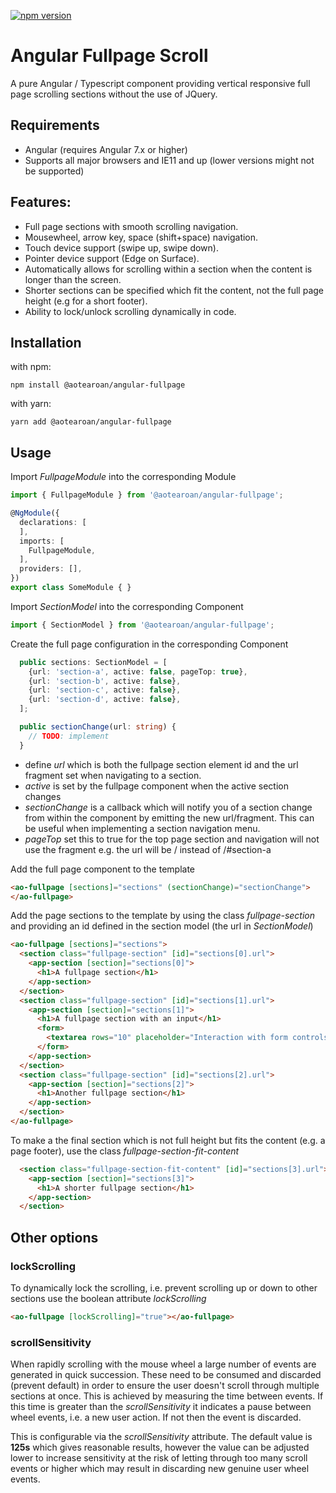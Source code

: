 [![npm version](https://badge.fury.io/js/%40aotearoan%2Fangular-fullpage.svg)](https://badge.fury.io/js/%40aotearoan%2Fangular-fullpage)

# Angular Fullpage Scroll

A pure Angular / Typescript component providing vertical responsive full page scrolling sections without the use of JQuery.

## Requirements

* Angular (requires Angular 7.x or higher)
* Supports all major browsers and IE11 and up (lower versions might not be supported)

## Features:
* Full page sections with smooth scrolling navigation.
* Mousewheel, arrow key, space (shift+space) navigation.
* Touch device support (swipe up, swipe down).
* Pointer device support (Edge on Surface).
* Automatically allows for scrolling within a section when the content is longer than the screen.
* Shorter sections can be specified which fit the content, not the full page height (e.g for a short footer).
* Ability to lock/unlock scrolling dynamically in code.

## Installation

with npm:
```
npm install @aotearoan/angular-fullpage
```

with yarn:
```
yarn add @aotearoan/angular-fullpage
```

## Usage

Import _FullpageModule_ into the corresponding Module
```typescript
import { FullpageModule } from '@aotearoan/angular-fullpage';

@NgModule({
  declarations: [
  ],
  imports: [
    FullpageModule,
  ],
  providers: [],
})
export class SomeModule { }
```

Import _SectionModel_ into the corresponding Component
```typescript
import { SectionModel } from '@aotearoan/angular-fullpage';
```

Create the full page configuration in the corresponding Component
```typescript
  public sections: SectionModel = [
    {url: 'section-a', active: false, pageTop: true},
    {url: 'section-b', active: false},
    {url: 'section-c', active: false},
    {url: 'section-d', active: false},
  ];

  public sectionChange(url: string) {
    // TODO: implement
  }
```
* define _url_ which is both the fullpage section element id and the url fragment set when navigating to a section.
* _active_ is set by the fullpage component when the active section changes
* _sectionChange_ is a callback which will notify you of a section change from within the component by emitting the new url/fragment. This can be useful when implementing a section navigation menu.
* _pageTop_ set this to true for the top page section and navigation will not use the fragment e.g. the url will be / instead of /#section-a

Add the full page component to the template

```html
<ao-fullpage [sections]="sections" (sectionChange)="sectionChange">
</ao-fullpage>
```

Add the page sections to the template by using the class _fullpage-section_ and providing an id defined in the section model (the url in _SectionModel_)
```html
<ao-fullpage [sections]="sections">
  <section class="fullpage-section" [id]="sections[0].url">
    <app-section [section]="sections[0]">
      <h1>A fullpage section</h1>
    </app-section>
  </section>
  <section class="fullpage-section" [id]="sections[1].url">
    <app-section [section]="sections[1]">
      <h1>A fullpage section with an input</h1>
      <form>
        <textarea rows="10" placeholder="Interaction with form controls should prevent keyboard scrolling"></textarea>
      </form>
    </app-section>
  </section>
  <section class="fullpage-section" [id]="sections[2].url">
    <app-section [section]="sections[2]">
      <h1>Another fullpage section</h1>
    </app-section>
  </section>
</ao-fullpage>
```

To make a the final section which is not full height but fits the content (e.g. a page footer), use the class _fullpage-section-fit-content_
```html
  <section class="fullpage-section-fit-content" [id]="sections[3].url">
    <app-section [section]="sections[3]">
      <h1>A shorter fullpage section</h1>
    </app-section>
  </section>
```

## Other options

### lockScrolling
To dynamically lock the scrolling, i.e. prevent scrolling up or down to other sections use the boolean attribute _lockScrolling_
```html
<ao-fullpage [lockScrolling]="true"></ao-fullpage>
```

### scrollSensitivity
When rapidly scrolling with the mouse wheel a large number of events are generated in quick succession. These need to be consumed and discarded (prevent default) in order to ensure the user doesn't scroll through multiple sections at once. This is achieved by measuring the time between events. If this time is greater than the _scrollSensitivity_ it indicates a pause between wheel events, i.e. a new user action. If not then the event is discarded.

This is configurable via the _scrollSensitivity_ attribute. The default value is **125s** which gives reasonable results, however the value can be adjusted lower to increase sensitivity at the risk of letting through too many scroll events or higher which may result in discarding new genuine user wheel events.
